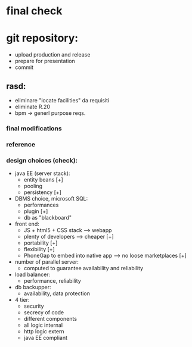# final check

# git repository:
- upload production and release
- prepare for presentation
- commit

## rasd:
- eliminare "locate facilities" da requisiti
- eliminate R.20
- bpm -> generl purpose reqs.

### final modifications

### reference

### design choices (check):
- java EE (server stack):
  * entity beans [+]
  * pooling
  * persistency [+]
- DBMS choice, microsoft SQL:
  * performances
  * plugin <geography> [+]
  * db as "blackboard"
- front end:
  * JS + html5 + CSS stack --> webapp
  * plenty of developers --> cheaper [+]
  * portability [+]
  * flexibility [+]
  * PhoneGap to embed into native app --> no loose marketplaces [+]
- number of parallel server:
  * computed to guarantee availability and reliability
- load balancer:
  * performance, reliability
- db backupper:
  * availability, data protection
- 4 tier:
  * security
  * secrecy of code
  * different components
  * all logic internal
  * http logic extern
  * java EE compliant
